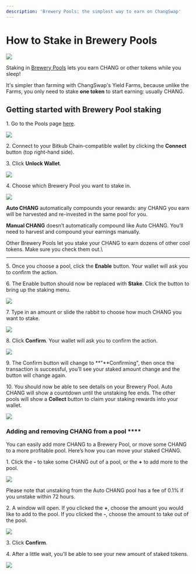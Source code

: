 ```yaml
---
description: 'Brewery Pools: the simplest way to earn on ChangSwap'
---
```


# How to Stake in Brewery Pools

![](../../.gitbook/assets/docs-masthead-15-.png)

Staking in [Brewery Pools](https://docs.changswap.com/products/brewery-pool) lets you earn CHANG or other tokens while you sleep!

It's simpler than farming with ChangSwap's Yield Farms, because unlike the Farms, you only need to stake **one token** to start earning: usually CHANG.

## **Getting started with Brewery Pool staking**

1\. Go to the Pools page [here](https://changswap.com/pools).

![](<../../.gitbook/assets/image (18).png>)

2\. Connect to your Bitkub Chain-compatible wallet by clicking the **Connect** button (top right-hand side).

3\. Click **Unlock Wallet**.

![](<../../.gitbook/assets/image (30).png>)

4\. Choose which Brewery Pool you want to stake in.

![](<../../.gitbook/assets/image (20).png>)

**Auto CHANG** automatically compounds your rewards: any CHANG you earn will be harvested and re-invested in the same pool for you.

**Manual CHANG** doesn’t automatically compound like Auto CHANG. You’ll need to harvest and compound your earnings manually.

Other Brewery Pools let you stake your CHANG to earn dozens of other cool tokens. Make sure you check them out.\\

***

5\. Once you choose a pool, click the **Enable** button. Your wallet will ask you to confirm the action.

6\. The Enable button should now be replaced with **Stake**. Click the button to bring up the staking menu.

![](<../../.gitbook/assets/image (22).png>)

7\. Type in an amount or slide the rabbit to choose how much CHANG you want to stake.

![](<../../.gitbook/assets/image (23).png>)

8\. Click **Confirm**. Your wallet will ask you to confirm the action.

![](<../../.gitbook/assets/image (28).png>)

9\. The Confirm button will change to \*\*"\*\*Confirming", then once the transaction is successful, you’ll see your staked amount change and the button will change again.

10\. You should now be able to see details on your Brewery Pool. Auto CHANG will show a countdown until the unstaking fee ends. The other pools will show a **Collect** button to claim your staking rewards into your wallet.

![](<../../.gitbook/assets/image (25).png>)

### **Adding and removing CHANG from a pool** \*\*\*\*

You can easily add more CHANG to a Brewery Pool, or move some CHANG to a more profitable pool. Here’s how you can move your staked CHANG.

1\. Click the **-** to take some CHANG out of a pool, or the **+** to add more to the pool.

![](<../../.gitbook/assets/image (26).png>)

Please note that unstaking from the Auto CHANG pool has a fee of 0.1% if you unstake within 72 hours.

2\. A window will open. If you clicked the **+**, choose the amount you would like to add to the pool. If you clicked the **-**, choose the amount to take out of the pool.

![](<../../.gitbook/assets/image (27).png>)

3\. Click **Confirm**.

4\. After a little wait, you'll be able to see your new amount of staked tokens.

![](<../../.gitbook/assets/image (29).png>)
